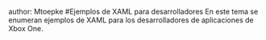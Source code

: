 author: Mtoepke #Ejemplos de XAML para desarrolladores En este tema se enumeran ejemplos de XAML para los desarrolladores de aplicaciones de Xbox One.


<!--HONumber=May16_HO2-->


